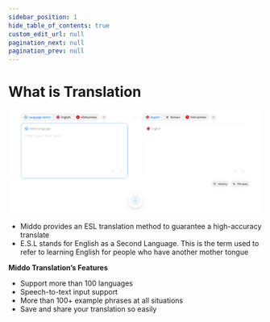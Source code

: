 ```yaml
---
sidebar_position: 1
hide_table_of_contents: true
custom_edit_url: null
pagination_next: null
pagination_prev: null
---
```



# What is Translation

![What is Translation](./img/what-is-translation.png)

- Middo provides an ESL translation method to guarantee a high-accuracy translate
- E.S.L stands for English as a Second Language. This is the term used to refer to learning English for people who have another mother tongue

**Middo Translation’s Features**

- Support more than 100 languages
- Speech-to-text input support
- More than 100+ example phrases at all situations
- Save and share your translation so easily

